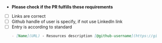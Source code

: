 * **Please check if the PR fulfills these requirements**

- [ ] Links are correct
- [ ] Github handle of user is specify, if not use LinkedIn link
- [ ] Entry is according to standard
    ```markdown
    - [Name](URL) - Resources description [@github-username](https://github.com/github-username)
    ```
